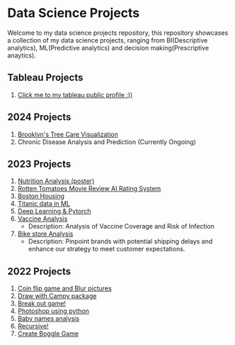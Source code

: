 # Data Science Projects
Welcome to my data science projects repository, this repository showcases a collection of my data science projects, ranging from BI(Descriptive analytics), ML(Predictive analytics) and decision making(Prescriptive anaytics).

## Tableau Projects
1. [Click me to my tableau public profile :))](https://public.tableau.com/app/profile/sunny.chin1027/vizzes)

## 2024 Projects
1. [Brooklyn's Tree Care Visualization](https://mailmissouri-my.sharepoint.com/:b:/r/personal/cc92k_umsystem_edu/Documents/Data%20Vis%20for%20tree%20data.pdf?csf=1&web=1&e=bpbCif)
2. Chronic Disease Analysis and Prediction (Currently Ongoing)

## 2023 Projects
1. [Nutrition Analysis (poster)](https://mailmissouri-my.sharepoint.com/personal/cc92k_umsystem_edu/Documents/Stancode/poster.jpeg?csf=1&web=1&e=KkakR1&cid=76684f60-e398-489b-94b0-05f2a264d3ba)
2. [Rotten Tomatoes Movie Review AI Rating System](https://github.com/Sunnychin1027/2023_learning_projects-1.git)
3. [Boston Housing](https://github.com/Sunnychin1027/2023_learning_projects-2.git)
4. [Titanic data in ML](https://github.com/Sunnychin1027/2023_learning_projects-3.git)
5. [Deep Learning & Pytorch](https://github.com/Sunnychin1027/Deep_Learning-RNN-and-Pytorch.git)
6. [Vaccine Analysis](https://github.com/Sunnychin1027/DSA_vaccine_project.git)
   - Description: Analysis of Vaccine Coverage and Risk of Infection
7. [Bike store Analysis](https://github.com/Sunnychin1027/BikeStoreRelationalDatabase_SQL.git)
   - Description: Pinpoint brands with potential shipping delays and enhance our strategy to meet customer expectations.

## 2022 Projects
1. [Coin flip game and Blur pictures](https://github.com/Sunnychin1027/2022_learning_projects-1.git)
2. [Draw with Campy package](https://github.com/Sunnychin1027/2022_learning_projects-2.git)
3. [Break out game!](https://github.com/Sunnychin1027/2022_learning_projects-3.git)
4. [Photoshop using python](https://github.com/Sunnychin1027/2022_learning_projects-4.git)
5. [Baby names analysis](https://github.com/Sunnychin1027/2022_learning_projects-5.git)
6. [Recursive!](https://github.com/Sunnychin1027/2022_learning_projects-6.git)
7. [Create Boggle Game](https://github.com/Sunnychin1027/2022_learning_projects-7.git)

